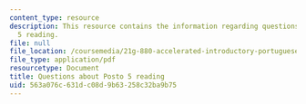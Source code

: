 ```yaml
---
content_type: resource
description: This resource contains the information regarding questions about posto
  5 reading.
file: null
file_location: /coursemedia/21g-880-accelerated-introductory-portuguese-for-spanish-speakers-fall-2013/563a076c631dc08d9b63258c32ba9b75_MIT21G_880F13_readquest1.pdf
file_type: application/pdf
resourcetype: Document
title: Questions about Posto 5 reading
uid: 563a076c-631d-c08d-9b63-258c32ba9b75
---
```

